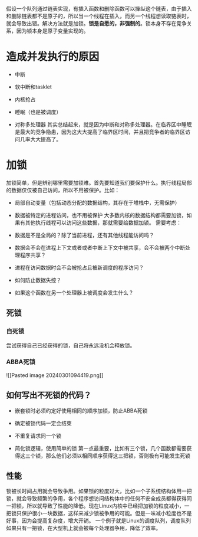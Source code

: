 假设一个队列通过链表实现，有插入函数和删除函数可以操纵这个链表，由于插入和删除链表都不是原子的，所以当一个线程在插入，而另一个线程想读取链表时，就会导致出错。解决方法就是加锁。**锁是自愿的，非强制的**。锁本身不存在竞争关系，因为锁本身是原子变量实现的。

# 造成并发执行的原因

- 中断
    
- 软中断和tasklet
    
- 内核抢占
    
- 睡眠（也是被调度）
    
- 对称多处理器 其实总结起来，就是因为中断和对称多处理器。在临界区中睡眠是最大的竞争隐患，因为这大大提高了临界区时间，并且把竞争者的临界区访问几率大大提高了。
    

# 加锁

加锁简单，但是辨别哪里需要加锁难。首先要知道我们要保护什么。执行线程局部的数据仅仅被自己访问，所以不用被保护。比如：

- 局部自动变量（包括动态分配的数据结构，其存在于堆栈中，无需保护）
    
- 数据被特定的进程访问，也不用被保护 大多数内核的数据结构都需要加锁，如果有其他执行线程可以访问这些数据，那就需要给数据加锁。 需要考虑：
    
- 数据是不是全局的？除了当前进程，还有其他线程能访问吗？
    
- 数据会不会在进程上下文或者或者中断上下文中被共享，会不会被两个中断处理程序共享？
    
- 进程在访问数据时会不会被抢占且被新调度的程序访问？
    
- 如何防止数据失控？
    
- 如果这个函数在另一个处理器上被调度会发生什么？
    

## 死锁

### 自死锁

尝试获得自己已经获得的锁，自己将永远没机会释放锁。

### ABBA死锁
![[Pasted image 20240301094419.png]]

## 如何写出不死锁的代码？

- 嵌套锁时必须约定好使用相同的顺序加锁，防止ABBA死锁
    
- 确定被锁代码一定会结束
    
- 不重复请求同一个锁
    
- 简化锁逻辑，使用简单的锁 第一点最重要，比如有三个锁，几个函数都需要获得这三个锁，那么他们必须以相同顺序获得这三把锁，否则极有可能发生死锁
    

## 性能

锁被长时间占用就会导致争用。如果锁的粒度过大，比如一个子系统结构体用一把锁，就会导致频繁的争用，各个程序想访问结构体中的任何不安全成员都得获得同一把锁，所以就导致了性能的降低。现在Linux内核中已经把加锁的粒度减小，一把锁只保护很小一块数据，这样来减少锁被争用的可能。但是一味减小粒度也不是好事，因为会提高复杂度，增大开销。 一个例子就是Linux的调度队列，调度队列如果只有一把锁，在大型机上就会被每个处理器争用，降低了效率。